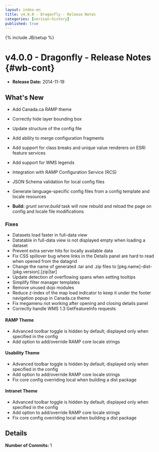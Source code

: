 ```yaml
---
layout: index-en
title: v4.0.0 - Dragonfly - Release Notes
categories: [version-history]
published: true
---
```

{% include JB/setup %}

# v4.0.0 - Dragonfly - Release Notes {#wb-cont}

<div class="toc"></div>

* **Release Date:** 2014-11-19

## What's New

* Add Canada.ca RAMP theme
* Correctly hide layer bounding box
* Update structure of the config file
* Add ability to merge configuration fragments
* Add support for class breaks and unique value renderers on ESRI feature services
* Add support for WMS legends
* Integration with RAMP Configuration Service (RCS)
* JSON Schema validation for local config files
* Generate language-specific config files from a config template and locale resources

* __Build:__ _grunt serve:build_ task will now rebuild and reload the page on config and locale file modifications

### Fixes

* Datasets load faster in full-data view
* Datatable in full-data view is not displayed empty when loading a dataset
* Prevent extra server hits for locally available data
* Fix CSS spillover bug where links in the Details panel are hard to read when opened from the datagrid
* Change the name of generated .tar and .zip files to \[pkg.name\]-dist-\[pkg.version\].[zip|tar]
* Update detection of overflowing spans when setting tooltips
* Simplify filter manager templates
* Remove unused dojo modules
* Reduce z-index of the map load indicator to keep it under the footer navigation popup in Canada.ca theme
* Fix megamenu not working after opening and closing details panel
* Correctly handle WMS 1.3 GetFeatureInfo requests

#### RAMP Theme

* Advanced toolbar toggle is hidden by default; displayed only when specified in the config
* Add option to add/override RAMP core locale strings

#### Usability Theme

* Advanced toolbar toggle is hidden by default; displayed only when specified in the config
* Add option to add/override RAMP core locale strings
* Fix core config overriding local when building a dist package

#### Intranet Theme

* Advanced toolbar toggle is hidden by default; displayed only when specified in the config
* Add option to add/override RAMP core locale strings
* Fix core config overriding local when building a dist package


## Details

**Number of Commits:** 1
